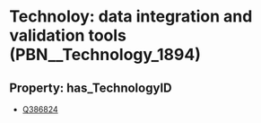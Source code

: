 # Technoloy: __data integration and validation tools__ (PBN__Technology_1894)

## Property: has_TechnologyID

* [Q386824](Q386824)


